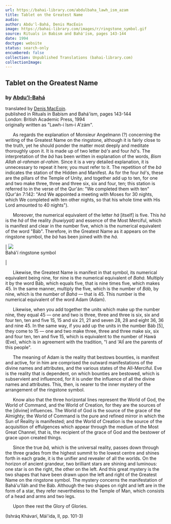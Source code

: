 ```yaml
---
url: https://bahai-library.com/abdulbaha_lawh_ism_azam
title: Tablet on the Greatest Name
audio: 
author: Abdu'l-Bahá, Denis MacEoin
image: https://bahai-library.com/images/r/ringstone_symbol.gif
source: Rituals in Babism and Bahá'ísm, pages 143-144
date: 1994
doctype: website
status: search-only
encumbered: false
collection: Unpublished Translations (bahai-library.com)
collectionImage: 
---
```



## Tablet on the Greatest Name

### by [Abdu'l-Bahá](https://bahai-library.com/author/Abdu'l-Bahá)

translated by [Denis MacEoin](https://bahai-library.com/author/Denis%20MacEoin).  
published in Rituals in Babism and Bahá'ísm, pages 143-144  
London: British Academic Press, 1994  
originally written as "Lawh-i Ism-i A'zám".


      As regards the explanation of Monsieur Angelmann (?) concerning the writing of the Greatest Name on the ringstone, although it is fairly close to the truth, yet he should ponder the matter most deeply and meditate thoroughly upon it. It is made up of two letter _bá's_ and four _há_'s. The interpretation of the _bá_ has been written in explanation of the words, _Bism Allah al-rahman al-rahim._ Since it is a very detailed explanation, it is unnecessary to repeat it here; you must refer to it. The repetition of the _bá_ indicates the station of the Hidden and Manifest. As for the four _há_'s, these are the pillars of the Temple of Unity, and together add up to ten, for one and two make three, three and three six, six and four, ten; this station is referred to in the verse of the Qur'án: "We completed them with ten" (Qur'án 7:142: "And We appointed a meeting with Moses for 30 nights, which We completed with ten other nights, so that his whole time with His Lord amounted to 40 nights").  
  
      Moreover, the numerical equivalent of the letter _há_ \[itself\] is five. This _há_ is the _há_ of the reality _(huwiyyat)_ and essence of the Most Merciful, which is manifest and clear in the number five, which is the numerical equivalent of the word "Báb". Therefore, in the Greatest Name as it appears on the ringstone symbol, the _bá_ has been joined with the _há._  
  

| 
![](https://bahai-library.com/images/r/ringstone_symbol.gif)  
Bahá'í ringstone symbol

 |

      Likewise, the Greatest Name is manifest in that symbol, its numerical equivalent being nine, for nine is the numerical equivalent of _Bahá._ Multiply it by the word Báb, which equals five, that is nine times five, which makes 45. In the same manner, multiply the five, which is the number of _Báb,_ by nine, which is the number of _Bahá_ — that is 45. This number is the numerical equivalent of the word Adam (Adam).  
  
      Likewise, when you add together the units which make up the number nine, they equal 45 — one and two is three, three and three is six, six and four ten, ten and five 15, 15 and six 21, 21 and seven 28, 28 and eight 36, 36 and nine 45. In the same way, if you add up the units in the number Báb \[5\], they come to 15 — one and two make three, three and three make six, six and four ten, ten and five 15, which is equivalent to the number of Hawá (Eve), which is in agreement with the tradition, "I and 'AlÍ are the parents of this people".  
  
      The meaning of Adam is the reality that bestows bounties, is manifest and active, for in him are comprised the outward manifestations of the divine names and attributes, and the various states of the All-Merciful. Eve is the reality that is dependent, on which bounties are bestowed, which is subservient and influenced, for it is under the influence of all the divine names and attributes. This, then, is nearer to the inner mystery of the arrangement of the ringstone symbol.  
  
      Know also that the three horizontal lines represent the World of God, the World of Command, and the World of Creation, for they are the sources of the \[divine\] influences. The World of God is the source of the grace of the Almighty; the World of Command is the pure and refined mirror in which the Sun of Reality is manifested; and the World of Creation is the source of the acquisition of effulgences which appear through the medium of the Most Great Channel, that is, the recipient of the grace of God and the bestower of grace upon created things.  
  
      Since the true _bá,_ which is the universal reality, passes down through the three grades from the highest summit to the lowest centre and shines forth in each grade, it is the unifier and revealer of all the worlds. On the horizon of ancient grandeur, two brilliant stars are shining and luminous: one star is on the right, the other on the left. And this great mystery is the two shapes that have been drawn upon the left and right of the Greatest Name on the ringstone symbol. The mystery concerns the manifestation of Bahá'u'lláh and the Báb. Although the two shapes on right and left are in the form of a star, they refer nevertheless to the Temple of Man, which consists of a head and arms and two legs.  
  
      Upon thee rest the Glory of Glories.  
  

(Ishráq Khávarí, Mái'ida, II, pp. 101-3)